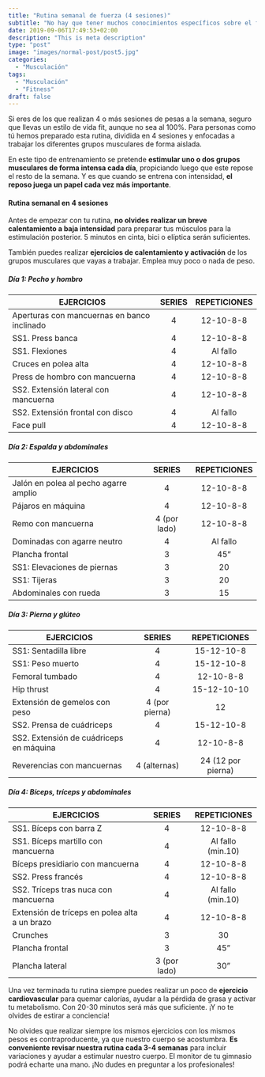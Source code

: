 ```yaml
---
title: "Rutina semanal de fuerza (4 sesiones)"
subtitle: "No hay que tener muchos conocimientos específicos sobre el fitness para ser un apasionado de este deporte y de este estilo de vida. Por eso, por si necesitas un cambio con tu entrenamiento, te proponemos esta rutina."
date: 2019-09-06T17:49:53+02:00
description: "This is meta description"
type: "post"
image: "images/normal-post/post5.jpg"
categories: 
  - "Musculación"
tags:
  - "Musculación"
  - "Fitness"
draft: false
---
```


Si eres de los que realizan 4 o más sesiones de pesas a la semana, seguro que llevas un estilo de vida fit, aunque no sea al 100%. Para personas como tú hemos preparado esta rutina, dividida en 4 sesiones y enfocadas a trabajar los diferentes grupos musculares de forma aislada. 

En este tipo de entrenamiento se pretende **estimular uno o dos grupos musculares de forma intensa cada día**, propiciando luego que este repose el resto de la semana. Y es que cuando se entrena con intensidad, **el reposo juega un papel cada vez más importante**.

#### **Rutina semanal en 4 sesiones**

Antes de empezar con tu rutina, **no olvides realizar un breve calentamiento a baja intensidad** para preparar tus músculos para la estimulación posterior. 5 minutos en cinta, bici o elíptica serán suficientes.

También puedes realizar **ejercicios de calentamiento y activación** de los grupos musculares que vayas a trabajar. Emplea muy poco o nada de peso.

##### **Día 1: Pecho y hombro**

|                  EJERCICIOS                 | SERIES | REPETICIONES |
|-------------------------------------------|:------:|:------------:|
| Aperturas con mancuernas en banco inclinado |    4   |   12-10-8-8  |
|               SS1. Press banca              |    4   |   12-10-8-8  |
|                SS1. Flexiones               |    4   |   Al fallo   |
|             Cruces en polea alta            |    4   |   12-10-8-8  |
|        Press de hombro con mancuerna        |    4   |   12-10-8-8  |
|     SS2. Extensión lateral con mancuerna    |    4   |   12-10-8-8  |
|       SS2. Extensión frontal con disco      |    4   |   Al fallo   |
|                  Face pull                  |    4   |   12-10-8-8  |

##### **Día 2: Espalda y abdominales**

|               EJERCICIOS              |    SERIES    | REPETICIONES |
|-------------------------------------|:------------:|:------------:|
| Jalón en polea al pecho agarre amplio | 4            | 12-10-8-8    |
| Pájaros en máquina                    | 4            | 12-10-8-8    |
| Remo con mancuerna                    | 4 (por lado) | 12-10-8-8    |
| Dominadas con agarre neutro           | 4            | Al fallo     |
| Plancha frontal                       | 3            | 45”          |
| SS1: Elevaciones de piernas           | 3            | 20           |
| SS1: Tijeras                          | 3            | 20           |
| Abdominales con rueda                 | 3            | 15           |

##### **Día 3: Pierna y glúteo**

| EJERCICIOS                              | SERIES         | REPETICIONES       |
|-----------------------------------------|:----------------:|:--------------------:|
| SS1: Sentadilla libre                   | 4              | 15-12-10-8         |
| SS1: Peso muerto                        | 4              | 15-12-10-8         |
| Femoral tumbado                         | 4              | 12-10-8-8          |
| Hip thrust                              | 4              | 15-12-10-10        |
| Extensión de gemelos con peso           | 4 (por pierna) | 12                 |
| SS2. Prensa de cuádriceps               | 4              | 15-12-10-8         |
| SS2. Extensión de cuádriceps en máquina | 4              | 12-10-8-8          |
| Reverencias con mancuernas              | 4 (alternas)   | 24 (12 por pierna) |

##### **Día 4: Bíceps, tríceps y abdominales**

| EJERCICIOS                                    | SERIES       | REPETICIONES      |
|-----------------------------------------------|:--------------:|:-------------------:|
| SS1. Bíceps con barra Z                       | 4            | 12-10-8-8         |
| SS1. Bíceps martillo con mancuerna            | 4            | Al fallo (min.10) |
| Bíceps presidiario con mancuerna              | 4            | 12-10-8-8         |
| SS2. Press francés                            | 4            | 12-10-8-8         |
| SS2. Tríceps tras nuca con mancuerna          | 4            | Al fallo (min.10) |
| Extensión de tríceps en polea alta a un brazo | 4            | 12-10-8-8         |
| Crunches                                      | 3            | 30                |
| Plancha frontal                               | 3            | 45”               |
| Plancha lateral                               | 3 (por lado) | 30”               |


Una vez terminada tu rutina siempre puedes realizar un poco de **ejercicio cardiovascular** para quemar calorías, ayudar a la pérdida de grasa y activar tu metabolismo. Con 20-30 minutos será más que suficiente. ¡Y no te olvides de estirar a conciencia!

No olvides que realizar siempre los mismos ejercicios con los mismos pesos es contraproducente, ya que nuestro cuerpo se acostumbra. **Es conveniente revisar nuestra rutina cada 3-4 semanas** para incluir variaciones y ayudar a estimular nuestro cuerpo. El monitor de tu gimnasio podrá echarte una mano. ¡No dudes en preguntar a los profesionales!
<br>
